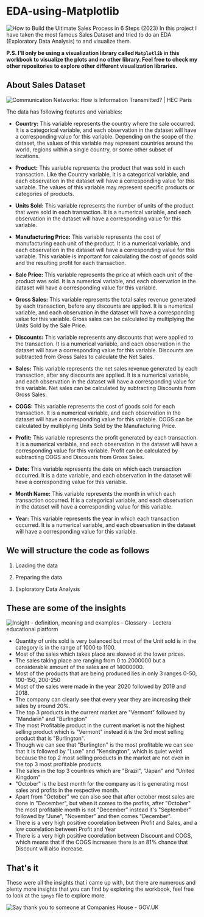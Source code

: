 ﻿# EDA-using-Matplotlib
![How to Build the Ultimate Sales Process in 6 Steps (2023)](https://i0.wp.com/emailanalytics.com/wp-content/uploads/2020/03/100-Sales-Statistics-to-Help-Boost-Your-Sales-in-2020-1080x675.jpg)
In this project I have taken the most famous Sales Dataset and tried to do an EDA (Exploratory Data Analysis) to and visualize them.

**P.S. I'll only be using a visualization library called `Matplotlib` in this workbook to visualize the plots and no other library. Feel free to check my other repositories to explore other different visualization libraries.**

## About Sales Dataset
![Communication Networks: How is Information Transmitted? | HEC Paris](https://www.hec.edu/sites/default/files/styles/knowledge_articles_full/public/2018-11/Communication-Networks-How-is-Information-Transmitted_knowledge_standard.jpg?itok=R1KwNk1H)

The data has following features and variables:

-   **Country:** This variable represents the country where the sale occurred. It is a categorical variable, and each observation in the dataset will have a corresponding value for this variable. Depending on the scope of the dataset, the values of this variable may represent countries around the world, regions within a single country, or some other subset of locations.
    
-   **Product:** This variable represents the product that was sold in each transaction. Like the Country variable, it is a categorical variable, and each observation in the dataset will have a corresponding value for this variable. The values of this variable may represent specific products or categories of products.
    
-   **Units Sold:** This variable represents the number of units of the product that were sold in each transaction. It is a numerical variable, and each observation in the dataset will have a corresponding value for this variable.
    
-   **Manufacturing Price:** This variable represents the cost of manufacturing each unit of the product. It is a numerical variable, and each observation in the dataset will have a corresponding value for this variable. This variable is important for calculating the cost of goods sold and the resulting profit for each transaction.
    
-   **Sale Price:** This variable represents the price at which each unit of the product was sold. It is a numerical variable, and each observation in the dataset will have a corresponding value for this variable.
    
-   **Gross Sales:** This variable represents the total sales revenue generated by each transaction, before any discounts are applied. It is a numerical variable, and each observation in the dataset will have a corresponding value for this variable. Gross sales can be calculated by multiplying the Units Sold by the Sale Price.
    
-   **Discounts:** This variable represents any discounts that were applied to the transaction. It is a numerical variable, and each observation in the dataset will have a corresponding value for this variable. Discounts are subtracted from Gross Sales to calculate the Net Sales.
    
-   **Sales:** This variable represents the net sales revenue generated by each transaction, after any discounts are applied. It is a numerical variable, and each observation in the dataset will have a corresponding value for this variable. Net sales can be calculated by subtracting Discounts from Gross Sales.
    
-   **COGS:** This variable represents the cost of goods sold for each transaction. It is a numerical variable, and each observation in the dataset will have a corresponding value for this variable. COGS can be calculated by multiplying Units Sold by the Manufacturing Price.
    
-   **Profit:** This variable represents the profit generated by each transaction. It is a numerical variable, and each observation in the dataset will have a corresponding value for this variable. Profit can be calculated by subtracting COGS and Discounts from Gross Sales.
    
-   **Date:** This variable represents the date on which each transaction occurred. It is a date variable, and each observation in the dataset will have a corresponding value for this variable.
    
-   **Month Name:** This variable represents the month in which each transaction occurred. It is a categorical variable, and each observation in the dataset will have a corresponding value for this variable.
    
-   **Year:** This variable represents the year in which each transaction occurred. It is a numerical variable, and each observation in the dataset will have a corresponding value for this variable.
## We will structure the code as follows

1.  Loading the data
    
2.  Preparing the data
    
3.  Exploratory Data Analysis
    
## These are some of the insights
![Insight - definition, meaning and examples - Glossary - Lectera educational  platform](https://lectera.com/info/storage/img/20220331/2dcad5e39bac4887e392_808xFull.png)
- Quantity of units sold is very balanced but most of the Unit sold is in the category is in the range of 1000 to 1100.
- Most of the sales which takes place are skewed at the lower prices.
- The sales taking place are ranging from 0 to 2000000 but a considerable amount of the sales are of 14000000.
- Most of the products that are being produced lies in only 3 ranges 0-50, 100-150, 200-250
- Most of the sales were made in the year 2020 followed by 2019 and 2018.
- The company can clearly see that every year they are increasing their sales by around 20%.
- The top 3 products in the current market are "Vermont" followed by "Mandarin" and "Burlington"
- The most Profitable product in the current market is not the highest selling product which is "Vermont" instead it is the 3rd most selling product that is "Burlington".
- Though we can see that "Burlington" is the most profitable we can see that it is followed by "Luxe" and "Kensington", which is quiet weird because the top 2 most selling products in the market are not even in the top 3 most profitable products.
- The sales in the top 3 countries which are "Brazil", "Japan" and "United Kingdom"
- "October" is the best month for the company as it is generating most sales and profits in the respective month.
- Apart from "October" we can also see that after october most sales are done in "December", but when it comes to the profits, after "October" the most profitable month is not "December" instead it's "September" followed by "June", "November" and then comes "December".
- There is a very high positive coorelation between Profit and Sales, and a low coorelation between Profit and Year
- There is a very high positive coorelation between Discount and COGS, which means that if the COGS increases there is an 81% chance that Discount will also increase.
## That's it
These were all the insights that i came up with, but there are numerous and plenty more insights that you can find by exploring the workbook, feel free to look at the `ipnyb` file to explore more.

![Say thank you to someone at Companies House - GOV.UK](https://assets.publishing.service.gov.uk/government/uploads/system/uploads/image_data/file/86395/s960_thank_you_sticky_note.jpg)

